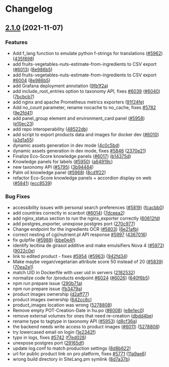 # Changelog

## [2.1.0](https://www.github.com/openfoodfacts/openfoodfacts-server/compare/v2.0.0...v2.1.0) (2021-11-07)


### Features

* Add f_lang function to emulate python f-strings for translations ([#5962](https://www.github.com/openfoodfacts/openfoodfacts-server/issues/5962)) ([435f898](https://www.github.com/openfoodfacts/openfoodfacts-server/commit/435f89812f90e6805176b7aef0b2a34bf15f0612))
* add fruits-vegetables-nuts-estimate-from-ingredients to CSV export ([#6013](https://www.github.com/openfoodfacts/openfoodfacts-server/issues/6013)) ([8e986b5](https://www.github.com/openfoodfacts/openfoodfacts-server/commit/8e986b507d47a0a51f2f6c22fbff7ec41e407bd0))
* add fruits-vegetables-nuts-estimate-from-ingredients to CSV export [#6004](https://www.github.com/openfoodfacts/openfoodfacts-server/issues/6004) ([8e986b5](https://www.github.com/openfoodfacts/openfoodfacts-server/commit/8e986b507d47a0a51f2f6c22fbff7ec41e407bd0))
* add Grafana deployment annotation ([9fb1f2a](https://www.github.com/openfoodfacts/openfoodfacts-server/commit/9fb1f2adb1b4d3a1d7f17fb62fedafd80f8a0c55))
* add include_root_entries option to taxonomy API, fixes [#6039](https://www.github.com/openfoodfacts/openfoodfacts-server/issues/6039) ([#6040](https://www.github.com/openfoodfacts/openfoodfacts-server/issues/6040)) ([7bcbcb7](https://www.github.com/openfoodfacts/openfoodfacts-server/commit/7bcbcb7ca1e59ad6d0703133b0cef9e320b0fb8e))
* add nginx and apache Prometheus metrics exporters ([91f24fe](https://www.github.com/openfoodfacts/openfoodfacts-server/commit/91f24feeb86c9f869fcce759366a1fae2c57ffeb))
* Add no_count parameter, rename nocache to no_cache, fixes [#5782](https://www.github.com/openfoodfacts/openfoodfacts-server/issues/5782) ([9e2fd41](https://www.github.com/openfoodfacts/openfoodfacts-server/commit/9e2fd417a8f04d9dab375001cfaf4294601a1e0c))
* add panel_group element and environment_card panel ([#5958](https://www.github.com/openfoodfacts/openfoodfacts-server/issues/5958)) ([e10ec23](https://www.github.com/openfoodfacts/openfoodfacts-server/commit/e10ec233c62ad3d727eb9dee68ef7cd55a7a8fb5))
* add repo interoperability ([48522db](https://www.github.com/openfoodfacts/openfoodfacts-server/commit/48522dbc59e9841a92e9a6a5061dc1c31b8b24e1))
* add script to export products data and images for docker dev ([#6010](https://www.github.com/openfoodfacts/openfoodfacts-server/issues/6010)) ([a3d1a55](https://www.github.com/openfoodfacts/openfoodfacts-server/commit/a3d1a5551c70c6c163bd59988feb9ec6a93812c7))
* dynamic assets generation in dev mode ([4c0c5bd](https://www.github.com/openfoodfacts/openfoodfacts-server/commit/4c0c5bda5ac2a9df8a7f462895c0babd63f04a2e))
* dynamic assets generation in dev mode, fixes [#5846](https://www.github.com/openfoodfacts/openfoodfacts-server/issues/5846) ([2370e21](https://www.github.com/openfoodfacts/openfoodfacts-server/commit/2370e214aac0b64ae6c8dda03c9679d5c63458d0))
* Finalize Eco-Score knowledge panels ([#6017](https://www.github.com/openfoodfacts/openfoodfacts-server/issues/6017)) ([b14375d](https://www.github.com/openfoodfacts/openfoodfacts-server/commit/b14375dd93c29a56fa34ada2a4d9eb24cbe11d61))
* Knowledge panels for labels ([#5950](https://www.github.com/openfoodfacts/openfoodfacts-server/issues/5950)) ([a64919c](https://www.github.com/openfoodfacts/openfoodfacts-server/commit/a64919c36c10a507516f5567114eb0eae76b9c29))
* new taxonomy API ([#5795](https://www.github.com/openfoodfacts/openfoodfacts-server/issues/5795)) ([3b94484](https://www.github.com/openfoodfacts/openfoodfacts-server/commit/3b94484da1c470c3dfa36186202337116a3cb294))
* Palm oil knowledge panel ([#5968](https://www.github.com/openfoodfacts/openfoodfacts-server/issues/5968)) ([8cd1f22](https://www.github.com/openfoodfacts/openfoodfacts-server/commit/8cd1f22d10b96f1047b6340428e9167b37a7af0c))
* refactor Eco-Score knowledge panels + accordion display on web ([#5841](https://www.github.com/openfoodfacts/openfoodfacts-server/issues/5841)) ([ecc8539](https://www.github.com/openfoodfacts/openfoodfacts-server/commit/ecc85397549be72e7fb9166087cdd8738a4902ec))


### Bug Fixes

* accessibility issues with personal search preferences ([#5819](https://www.github.com/openfoodfacts/openfoodfacts-server/issues/5819)) ([fcacbb0](https://www.github.com/openfoodfacts/openfoodfacts-server/commit/fcacbb098c6138f9b57f234285911449f00e4840))
* add countries correctly in scanbot ([#6014](https://www.github.com/openfoodfacts/openfoodfacts-server/issues/6014)) ([7dceea2](https://www.github.com/openfoodfacts/openfoodfacts-server/commit/7dceea2df879a5bfeb1f86884b9d48f7a56e8a75))
* add nginx_status section to run the nginx_exporter correctly ([60612fd](https://www.github.com/openfoodfacts/openfoodfacts-server/commit/60612fd9b669b33f9c0d97d96932cf7bbfb34733))
* add postgres_exporter, unexpose postgres port ([270c977](https://www.github.com/openfoodfacts/openfoodfacts-server/commit/270c97773ac8b1fafd2ca28ed4a574ddb77517eb))
* Change endpoint for the ingredients OCR ([#5803](https://www.github.com/openfoodfacts/openfoodfacts-server/issues/5803)) ([6e21afb](https://www.github.com/openfoodfacts/openfoodfacts-server/commit/6e21afb1d89618185e1bed8730c2a8189b95fea5))
* correct nesting of cgi/nutrient.pl API response [#5997](https://www.github.com/openfoodfacts/openfoodfacts-server/issues/5997) ([4367016](https://www.github.com/openfoodfacts/openfoodfacts-server/commit/43670163d2f277469a2163daccf2db98e758d4a4))
* fix gulpfile ([#5988](https://www.github.com/openfoodfacts/openfoodfacts-server/issues/5988)) ([bbe0e4f](https://www.github.com/openfoodfacts/openfoodfacts-server/commit/bbe0e4f631009b2016feb461d1b5464d90cab2b7))
* identify lecitina de girasol additive and make emulsifiers Nova 4 ([#5972](https://www.github.com/openfoodfacts/openfoodfacts-server/issues/5972)) ([9022c0e](https://www.github.com/openfoodfacts/openfoodfacts-server/commit/9022c0eaf3b5dcd90e555449819bd69412b2619e))
* link to edited product - fixes [#5954](https://www.github.com/openfoodfacts/openfoodfacts-server/issues/5954) ([#5963](https://www.github.com/openfoodfacts/openfoodfacts-server/issues/5963)) ([942fd34](https://www.github.com/openfoodfacts/openfoodfacts-server/commit/942fd348fa89a7a8cd720976fa4984047276b016))
* Make maybe vegan/vegetarian attribute score 50 instead of 20 ([#5839](https://www.github.com/openfoodfacts/openfoodfacts-server/issues/5839)) ([70ea2e1](https://www.github.com/openfoodfacts/openfoodfacts-server/commit/70ea2e1086192c2645280cec0d262e31fa72b819))
* match UID in Dockerfile with user uid in servers ([2182532](https://www.github.com/openfoodfacts/openfoodfacts-server/commit/2182532ec2308389765d07e7bb1ba1212a3cd4ae))
* normalize code for /products endpoint [#6024](https://www.github.com/openfoodfacts/openfoodfacts-server/issues/6024) ([#6026](https://www.github.com/openfoodfacts/openfoodfacts-server/issues/6026)) ([640f6b5](https://www.github.com/openfoodfacts/openfoodfacts-server/commit/640f6b5420a179221914493afab2ad4d89cfb383))
* npm run prepare issue ([290b71a](https://www.github.com/openfoodfacts/openfoodfacts-server/commit/290b71a084306166de4ff2abd10764e9cb273236))
* npm run prepare issue ([fb3479a](https://www.github.com/openfoodfacts/openfoodfacts-server/commit/fb3479adbbd47c3580e4861aa8472e8649c0b6aa))
* product images ownership ([d2aff77](https://www.github.com/openfoodfacts/openfoodfacts-server/commit/d2aff77d9916123fd0f3f8b7b7b15c60533f9637))
* product images ownership ([642cc8c](https://www.github.com/openfoodfacts/openfoodfacts-server/commit/642cc8c5f5d07ed75834bc4b64efaa587c696941))
* product_images location was wrong ([5278808](https://www.github.com/openfoodfacts/openfoodfacts-server/commit/5278808d8cd82572bedaf7be7ac151ae202d28c9))
* Remove empty POT-Creation-Date in hu.po ([#6008](https://www.github.com/openfoodfacts/openfoodfacts-server/issues/6008)) ([e8e1ec0](https://www.github.com/openfoodfacts/openfoodfacts-server/commit/e8e1ec02fbffddaba070c4cdeef20fcf679144b7))
* remove external volumes for ones that need re-creation ([dbdd4be](https://www.github.com/openfoodfacts/openfoodfacts-server/commit/dbdd4bef8fa09462eb4fe2cc33fba0d78e5f5ebe))
* rename type to tagtype in taxonomy API ([#5953](https://www.github.com/openfoodfacts/openfoodfacts-server/issues/5953)) ([d8cf36a](https://www.github.com/openfoodfacts/openfoodfacts-server/commit/d8cf36ae46a457c4d438d95758704aee22c06448))
* the backend needs write access to product images ([#6011](https://www.github.com/openfoodfacts/openfoodfacts-server/issues/6011)) ([5278808](https://www.github.com/openfoodfacts/openfoodfacts-server/commit/5278808d8cd82572bedaf7be7ac151ae202d28c9))
* try lowercased email on login ([1e2342f](https://www.github.com/openfoodfacts/openfoodfacts-server/commit/1e2342fbf9f6bc6191fd2092fce0f15c73bb7e94))
* typo in logs, fixes [#5742](https://www.github.com/openfoodfacts/openfoodfacts-server/issues/5742) ([f7ed028](https://www.github.com/openfoodfacts/openfoodfacts-server/commit/f7ed0282a2e3b5420a5cdfcaed72464fbd2c45eb))
* unexpose postgres port ([29165df](https://www.github.com/openfoodfacts/openfoodfacts-server/commit/29165dfd5ada5e3f2a7c019acebdb75f9995656b))
* update log.conf to match production settings ([8d8b622](https://www.github.com/openfoodfacts/openfoodfacts-server/commit/8d8b622d361f367e797ecd513d39940099ea9b9c))
* url for public product link on pro platform, fixes [#5771](https://www.github.com/openfoodfacts/openfoodfacts-server/issues/5771) ([11a9ae6](https://www.github.com/openfoodfacts/openfoodfacts-server/commit/11a9ae6a5555e104a71daffbcd1dffba057cf098))
* wrong build directory in SiteLang.pm symlink ([8d7a37b](https://www.github.com/openfoodfacts/openfoodfacts-server/commit/8d7a37b3c1eb50db27ac2a33eff89d034dac1aa7))
